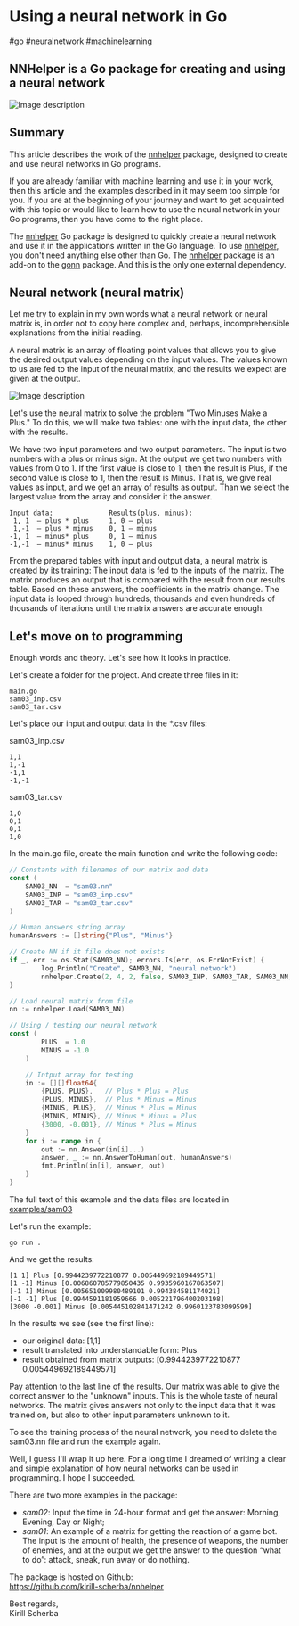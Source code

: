 # Using a neural network in Go

#go #neuralnetwork #machinelearning

## NNHelper is a Go package for creating and using a neural network

![Image description](https://dev-to-uploads.s3.amazonaws.com/uploads/articles/unv7ad995nng6wsgmv3l.png)

## Summary

This article describes the work of the [nnhelper](https://github.com/kirill-scherba/nnhelper) package, designed to create and use neural networks in Go programs.

If you are already familiar with machine learning and use it in your work, then this article and the examples described in it may seem too simple for you. If you are at the beginning of your journey and want to get acquainted with this topic or would like to learn how to use the neural network in your Go programs, then you have come to the right place.

The [nnhelper](https://github.com/kirill-scherba/nnhelper) Go package is designed to quickly create a neural network and use it in the applications written in the Go language. To use [nnhelper](https://github.com/kirill-scherba/nnhelper), you don't need anything else other than Go. The [nnhelper](https://github.com/kirill-scherba/nnhelper) package is an add-on to the [gonn](https://github.com/fxsjy/gonn) package. And this is the only one external dependency.

## Neural network (neural matrix)

Let me try to explain in my own words what a neural network or neural matrix is, in order not to copy here complex and, perhaps, incomprehensible explanations from the initial reading.

A neural matrix is an array of floating point values that allows you to give the desired output values depending on the input values. The values known to us are fed to the input of the neural matrix, and the results we expect are given at the output.

![Image description](https://dev-to-uploads.s3.amazonaws.com/uploads/articles/j6ngzyv1kzl4aorplm70.png)

Let's use the neural matrix to solve the problem "Two Minuses Make a Plus." To do this, we will make two tables: one with the input data, the other with the results.

We have two input parameters and two output parameters. The input is two numbers with a plus or minus sign. At the output we get two numbers with values from 0 to 1. If the first value is close to 1, then the result is Plus, if the second value is close to 1, then the result is Minus. That is, we give real values as input, and we get an array of results as output. Than we select the largest value from the array and consider it the answer.

```
Input data:              Results(plus, minus):
 1, 1  – plus * plus     1, 0 – plus
 1,-1  – plus * minus    0, 1 – minus
-1, 1  – minus* plus     0, 1 – minus
-1,-1  – minus* minus    1, 0 – plus
```

From the prepared tables with input and output data, a neural matrix is created by its training: The input data is fed to the inputs of the matrix. The matrix produces an output that is compared with the result from our results table. Based on these answers, the coefficients in the matrix change. The input data is looped through hundreds, thousands and even hundreds of thousands of iterations until the matrix answers are accurate enough.

## Let's move on to programming

Enough words and theory. Let's see how it looks in practice.

Let's create a folder for the project. And create three files in it:

```
main.go 
sam03_inp.csv 
sam03_tar.csv
```

Let's place our input and output data in the *.csv files:

sam03_inp.csv

```
1,1
1,-1
-1,1
-1,-1
```

sam03_tar.csv

```
1,0
0,1
0,1
1,0
```

In the main.go file, create the main function and write the following code:

```go
// Constants with filenames of our matrix and data
const (
    SAM03_NN  = "sam03.nn"
    SAM03_INP = "sam03_inp.csv"
    SAM03_TAR = "sam03_tar.csv"
)

// Human answers string array
humanAnswers := []string{"Plus", "Minus"}

// Create NN if it file does not exists
if _, err := os.Stat(SAM03_NN); errors.Is(err, os.ErrNotExist) {
        log.Println("Create", SAM03_NN, "neural network")
        nnhelper.Create(2, 4, 2, false, SAM03_INP, SAM03_TAR, SAM03_NN, true)
}

// Load neural matrix from file
nn := nnhelper.Load(SAM03_NN)

// Using / testing our neural network
const (
        PLUS  = 1.0
        MINUS = -1.0
    )

    // Intput array for testing
    in := [][]float64{
        {PLUS, PLUS},   // Plus * Plus = Plus
        {PLUS, MINUS},  // Plus * Minus = Minus
        {MINUS, PLUS},  // Minus * Plus = Minus
        {MINUS, MINUS}, // Minus * Minus = Plus
        {3000, -0.001}, // Minus * Plus = Minus
    }
    for i := range in {
        out := nn.Answer(in[i]...)
        answer, _ := nn.AnswerToHuman(out, humanAnswers)
        fmt.Println(in[i], answer, out)
    }
}
```

The full text of this example and the data files are located in [examples/sam03](https://github.com/kirill-scherba/nnhelper/blob/main/examples/sam03)

Let's run the example:

```
go run .
```

And we get the results:

```
[1 1] Plus [0.9944239772210877 0.005449692189449571]
[1 -1] Minus [0.006860785779850435 0.9935960167863507]
[-1 1] Minus [0.005651009980489101 0.994384581174021]
[-1 -1] Plus [0.9944591181959666 0.005221796400203198]
[3000 -0.001] Minus [0.005445102841471242 0.9960123783099599]
```

In the results we see (see the first line):

- our original data: [1,1]
- result translated into understandable form: Plus
- result obtained from matrix outputs: [0.9944239772210877 0.005449692189449571]

Pay attention to the last line of the results. Our matrix was able to give the correct answer to the "unknown" inputs. This is the whole taste of neural networks. The matrix gives answers not only to the input data that it was trained on, but also to other input parameters unknown to it.

To see the training process of the neural network, you need to delete the sam03.nn file and run the example again.

Well, I guess I'll wrap it up here. For a long time I dreamed of writing a clear and simple explanation of how neural networks can be used in programming. I hope I succeeded.

There are two more examples in the package:

- _sam02_: Input the time in 24-hour format and get the answer: Morning, Evening, Day or Night;
- _sam01_: An example of a matrix for getting the reaction of a game bot. The input is the amount of health, the presence of weapons, the number of enemies, and at the output we get the answer to the question “what to do”: attack, sneak, run away or do nothing.

The package is hosted on Github:  
https://github.com/kirill-scherba/nnhelper

Best regards,  
Kirill Scherba
